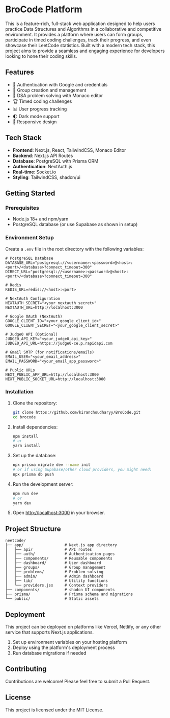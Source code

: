 # BroCode Platform

This is a feature-rich, full-stack web application designed to help users practice Data Structures and Algorithms in a collaborative and competitive environment. It provides a platform where users can form groups, participate in timed coding challenges, track their progress, and even showcase their LeetCode statistics. Built with a modern tech stack, this project aims to provide a seamless and engaging experience for developers looking to hone their coding skills.

## Features

- 🔐 Authentication with Google and credentials
- 👥 Group creation and management
- 📝 DSA problem solving with Monaco editor
- 🏆 Timed coding challenges
- 📊 User progress tracking
- 🌓 Dark mode support
- 📱 Responsive design

## Tech Stack

- **Frontend**: Next.js, React, TailwindCSS, Monaco Editor
- **Backend**: Next.js API Routes
- **Database**: PostgreSQL with Prisma ORM
- **Authentication**: NextAuth.js
- **Real-time**: Socket.io
- **Styling**: TailwindCSS, shadcn/ui

## Getting Started

### Prerequisites

- Node.js 18+ and npm/yarn
- PostgreSQL database (or use Supabase as shown in setup)

### Environment Setup

Create a `.env` file in the root directory with the following variables:

```
# PostgreSQL Database
DATABASE_URL="postgresql://<username>:<password>@<host>:<port>/<database>?connect_timeout=300"
DIRECT_URL="postgresql://<username>:<password>@<host>:<port>/<database>?connect_timeout=300"

# Redis
REDIS_URL=redis://<host>:<port>

# NextAuth Configuration
NEXTAUTH_SECRET="<your_nextauth_secret>"
NEXTAUTH_URL=http://localhost:3000

# Google OAuth (NextAuth)
GOOGLE_CLIENT_ID="<your_google_client_id>"
GOOGLE_CLIENT_SECRET="<your_google_client_secret>"

# Judge0 API (Optional)
JUDGE0_API_KEY="<your_judge0_api_key>"
JUDGE0_API_URL=https://judge0-ce.p.rapidapi.com

# Gmail SMTP (for notifications/emails)
EMAIL_USER="<your_email_address>"
EMAIL_PASSWORD="<your_email_app_password>"

# Public URLs
NEXT_PUBLIC_APP_URL=http://localhost:3000
NEXT_PUBLIC_SOCKET_URL=http://localhost:3000

```

### Installation

1. Clone the repository:
   ```bash
   git clone https://github.com/kiranchoudharyy/BroCode.git
   cd brocode
   ```

2. Install dependencies:
   ```bash
   npm install
   # or
   yarn install
   ```

3. Set up the database:
   ```bash
   npx prisma migrate dev --name init
   # or if using Supabase/other cloud providers, you might need:
   npx prisma db push
   ```

4. Run the development server:
   ```bash
   npm run dev
   # or
   yarn dev
   ```

5. Open [http://localhost:3000](http://localhost:3000) in your browser.

## Project Structure

```
neetcode/
├── app/                  # Next.js app directory
│   ├── api/              # API routes
│   ├── auth/             # Authentication pages
│   ├── components/       # Reusable components
│   ├── dashboard/        # User dashboard
│   ├── groups/           # Group management
│   ├── problems/         # Problem solving
│   ├── admin/            # Admin dashboard
│   ├── lib/              # Utility functions
│   └── providers.jsx     # Context providers
├── components/           # shadcn UI components
├── prisma/               # Prisma schema and migrations
└── public/               # Static assets
```

## Deployment

This project can be deployed on platforms like Vercel, Netlify, or any other service that supports Next.js applications.

1. Set up environment variables on your hosting platform
2. Deploy using the platform's deployment process
3. Run database migrations if needed

## Contributing

Contributions are welcome! Please feel free to submit a Pull Request.

## License

This project is licensed under the MIT License.
